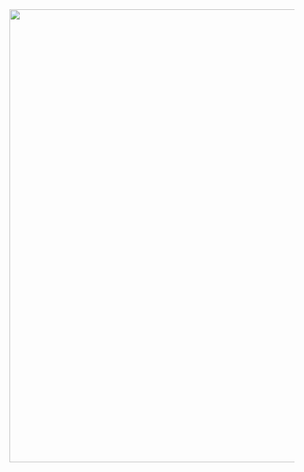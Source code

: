 
<div align"center">
  <img src="https://github.com/frank-cardoso/treine-me/assets/114771200/5a4d7922-03be-4444-83c5-69f42a118117" width="800"/>
</div>
